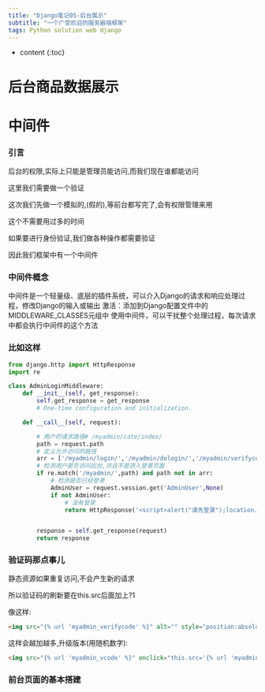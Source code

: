 ```yaml
---
title: "Django笔记05-后台展示"
subtitle: "一个广受欢迎的服务器端框架"
tags: Python solution web django
---
```




* content
{:toc}





# 后台商品数据展示

# 中间件
### 引言
后台的权限,实际上只能是管理员能访问,而我们现在谁都能访问

这里我们需要做一个验证

这次我们先做一个模拟的,(假的),等前台都写完了,会有权限管理来用

这个不需要用过多的时间

如果要进行身份验证,我们做各种操作都需要验证

因此我们框架中有一个中间件

### 中间件概念
中间件是一个轻量级、底层的插件系统，可以介入Django的请求和响应处理过程，修改Django的输入或输出
激活：添加到Django配置文件中的MIDDLEWARE_CLASSES元组中
使用中间件，可以干扰整个处理过程，每次请求中都会执行中间件的这个方法

### 比如这样
```python
from django.http import HttpResponse
import re

class AdminLoginMiddleware:
    def __init__(self, get_response):
        self.get_response = get_response
        # One-time configuration and initialization.

    def __call__(self, request):

        # 用户的请求路径# /myadmin/cate/index/
        path = request.path
        # 定义允许访问的路径
        arr = ['/myadmin/login/','/myadmin/dologin/','/myadmin/verifycode/']
        # 检测用户是否访问后台,并且不是进入登录页面
        if re.match('/myadmin/',path) and path not in arr:
            # 检测是否已经登录
            AdminUser = request.session.get('AdminUser',None)
            if not AdminUser:
                # 没有登录
                return HttpResponse('<script>alert("请先登录");location.href="/myadmin/login/"</script>')


        response = self.get_response(request)
        return response
```

### 验证码那点事儿

静态资源如果重复访问,不会产生新的请求

所以验证码的刷新要在this.src后面加上?1

像这样:
```html
<img src="{% url 'myadmin_verifycode' %}" alt="" style="position:absolute; right: 2px; top: 5px" onclick="this.src = this.src+'?1'">
```
这样会越加越多,升级版本(用随机数字):
```html
<img src="{% url 'myadmin_vcode' %}" onclick="this.src='{% url 'myadmin_vcode' %}'+'?'+Math.random()" style="position: absolute;top:-5px;right: 2px;">
```

### 前台页面的基本搭建
